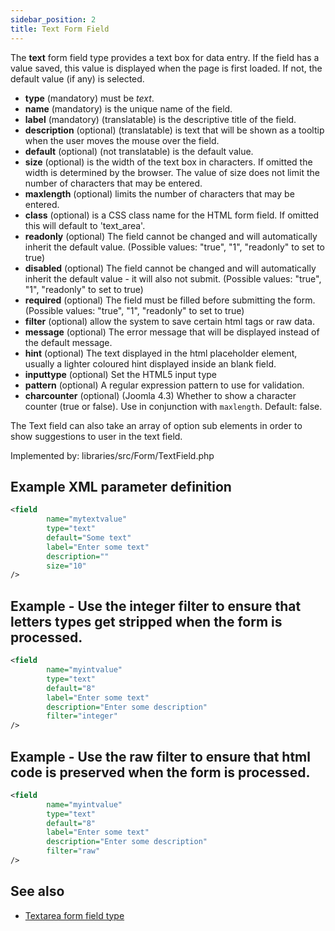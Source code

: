 ```yaml
---
sidebar_position: 2
title: Text Form Field
---
```



The **text** form field type provides a text box for data entry. If the field has a value saved, this value is displayed when the page is first loaded. If not, the default value (if any) is selected.

- **type** (mandatory) must be *text*.
- **name** (mandatory) is the unique name of the field.
- **label** (mandatory) (translatable) is the descriptive title of the field.
- **description** (optional) (translatable) is text that will be shown as a tooltip when the user moves the mouse over the field.
- **default** (optional) (not translatable) is the default value.
- **size** (optional) is the width of the text box in characters. If omitted the width is determined by the browser. The value of size does not limit the number of characters that may be entered.
- **maxlength** (optional) limits the number of characters that may be entered.
- **class** (optional) is a CSS class name for the HTML form field. If omitted this will default to 'text_area'.
- **readonly** (optional) The field cannot be changed and will automatically inherit the default value. (Possible values: "true", "1", "readonly" to set to true)
- **disabled** (optional) The field cannot be changed and will automatically inherit the default value - it will also not submit. (Possible values: "true", "1", "readonly" to set to true)
- **required** (optional) The field must be filled before submitting the form. (Possible values: "true", "1", "readonly" to set to true)
- **filter** (optional) allow the system to save certain html tags or raw data.
- **message** (optional) The error message that will be displayed instead of the default message.
- **hint** (optional) The text displayed in the html placeholder element, usually a lighter coloured hint displayed inside an blank field.
- **inputtype** (optional) Set the HTML5 input type
- **pattern** (optional) A regular expression pattern to use for validation.
- **charcounter** (optional) (Joomla 4.3) Whether to show a character counter (true or false). Use in conjunction with `maxlength`. Default: false.

The Text field can also take an array of option sub elements in order to show suggestions to user in the text field.

Implemented by: libraries/src/Form/TextField.php

## Example XML parameter definition

```xml
<field
        name="mytextvalue" 
        type="text" 
        default="Some text" 
        label="Enter some text" 
        description="" 
        size="10"
/>
```

## Example - Use the integer filter to ensure that letters types get stripped when the form is processed.

```xml
<field 
        name="myintvalue" 
        type="text" 
        default="8" 
        label="Enter some text" 
        description="Enter some description" 
        filter="integer" 
/>
```
## Example - Use the raw filter to ensure that html code is preserved when the form is processed.

```xml
<field
        name="myintvalue"
        type="text"
        default="8"
        label="Enter some text"
        description="Enter some description"
        filter="raw"
/>
```
## See also
* [Textarea form field type](./textarea.md)